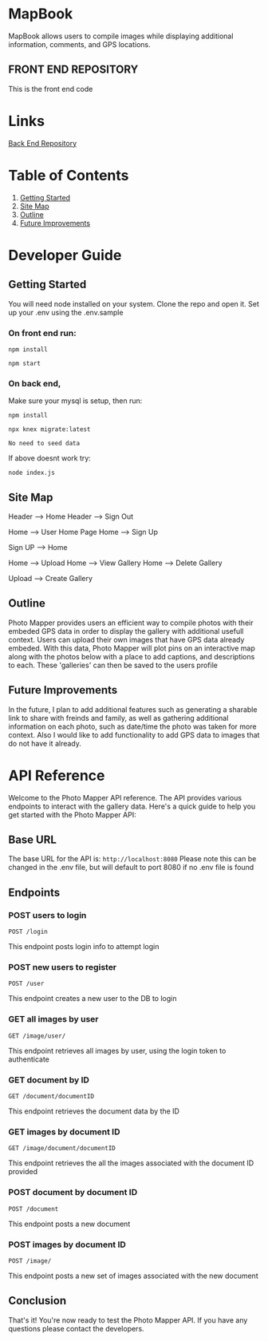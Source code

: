 
# MapBook
MapBook allows users to compile images while displaying additional information, comments, and GPS locations.

## FRONT END REPOSITORY
This is the front end code

# Links

[Back End Repository](https://github.com/chris-kayahara/capstone-server "BACK END")

# Table of Contents
1. [Getting Started](#start)
2. [Site Map](#map)
3. [Outline](#outline)
4. [Future Improvements](#future)

# Developer Guide
## Getting Started <a name="start"></a>
You will need node installed on your system.
Clone the repo and open it.
Set up your .env using the .env.sample

### On front end run:

`npm install`

`npm start`

### On back end,
Make sure your mysql is setup,
then
run:

`npm install`

`npx knex migrate:latest`

`No need to seed data`

If above doesnt work try:

`node index.js`

## Site Map <a name="map"></a>
  Header --> Home
  Header --> Sign Out

  Home --> User Home Page
  Home --> Sign Up

  Sign UP --> Home
  
  Home --> Upload
  Home --> View Gallery
  Home --> Delete Gallery

  Upload --> Create Gallery

## Outline <a name="outline"></a>
Photo Mapper provides users an efficient way to compile photos with their embeded GPS data in order to display the gallery with additional usefull context. Users can upload their own images that have GPS data already embeded. With this data, Photo Mapper will plot pins on an interactive map along with the photos below with a place to add captions, and descriptions to each. These 'galleries' can then be saved to the users profile 

## Future Improvements <a name="future"></a>
In the future, I plan to add additional features such as generating a sharable link to share with freinds and family, as well as gathering additional information on each photo, such as date/time the photo was taken for more context. Also I would like to add functionality to add GPS data to images that do not have it already. 

# API Reference <a name="api"></a>
Welcome to the Photo Mapper API reference. The API provides various endpoints to interact with the gallery data. Here's a quick guide to help you get started with the Photo Mapper API:

## Base URL

The base URL for the API is: `http://localhost:8080`
Please note this can be changed in the .env file, but will default to port 8080 if no .env file is found

## Endpoints

### POST users to login

`POST /login` 

This endpoint posts login info to attempt login

### POST new users to register

`POST /user` 

This endpoint creates a new user to the DB to login

### GET all images by user

`GET /image/user/` 

This endpoint retrieves all images by user, using the login token to authenticate

### GET document by ID

`GET /document/documentID` 

This endpoint retrieves the document data by the ID

### GET images by document ID

`GET /image/document/documentID` 

This endpoint retrieves the all the images associated with the document ID provided

### POST document by document ID

`POST /document` 

This endpoint posts a new document

### POST images by document ID

`POST /image/` 

This endpoint posts a new set of images associated with the new document

## Conclusion

That's it! You're now ready to test the Photo Mapper API. If you have any questions please contact the developers.
